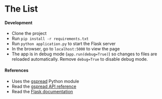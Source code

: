 # The List

#### Development

- Clone the project
- Run `pip install -r requirements.txt`
- Run `python application.py` to start the Flask server
- In the browser, go to `localhost:5000` to view the page
- The app is in debug mode (`app.run(debug=True)`) so changes to files are reloaded automatically. Remove `debug=True` to disable debug mode.

#### References

- Uses the [gspread](https://github.com/burnash/gspread) Python module
- Read the [gspread API reference](http://gspread.readthedocs.io/en/latest/)
- Read the [Flask documentation](http://flask.pocoo.org/docs/0.11/)

